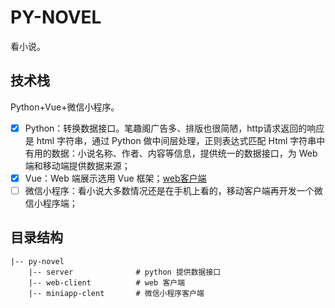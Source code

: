 # PY-NOVEL

看小说。

## 技术栈

Python+Vue+微信小程序。

- [x] Python：转换数据接口。笔趣阁广告多、排版也很简陋，http请求返回的响应是 html 字符串，通过 Python 做中间层处理，正则表达式匹配 Html 字符串中有用的数据：小说名称、作者、内容等信息，提供统一的数据接口，为 Web 端和移动端提供数据来源；
- [x] Vue：Web 端展示选用 Vue 框架；[web客户端](./web-client)
- [ ] 微信小程序：看小说大多数情况还是在手机上看的，移动客户端再开发一个微信小程序端；

## 目录结构

```
|-- py-novel
    |-- server              # python 提供数据接口
    |-- web-client          # web 客户端
    |-- miniapp-clent       # 微信小程序客户端
```
